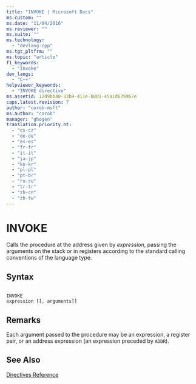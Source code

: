```yaml
---
title: "INVOKE | Microsoft Docs"
ms.custom: ""
ms.date: "11/04/2016"
ms.reviewer: ""
ms.suite: ""
ms.technology: 
  - "devlang-cpp"
ms.tgt_pltfrm: ""
ms.topic: "article"
f1_keywords: 
  - "Invoke"
dev_langs: 
  - "C++"
helpviewer_keywords: 
  - "INVOKE directive"
ms.assetid: 12d9bb40-33b9-411e-b801-45a1d675967e
caps.latest.revision: 7
author: "corob-msft"
ms.author: "corob"
manager: "ghogen"
translation.priority.ht: 
  - "cs-cz"
  - "de-de"
  - "es-es"
  - "fr-fr"
  - "it-it"
  - "ja-jp"
  - "ko-kr"
  - "pl-pl"
  - "pt-br"
  - "ru-ru"
  - "tr-tr"
  - "zh-cn"
  - "zh-tw"
---
```

# INVOKE
Calls the procedure at the address given by *expression*, passing the arguments on the stack or in registers according to the standard calling conventions of the language type.  
  
## Syntax  
  
```  
  
INVOKE   
expression [[, arguments]]  
```  
  
## Remarks  
 Each argument passed to the procedure may be an expression, a register pair, or an address expression (an expression preceded by `ADDR`).  
  
## See Also  
 [Directives Reference](../../assembler/masm/directives-reference.md)